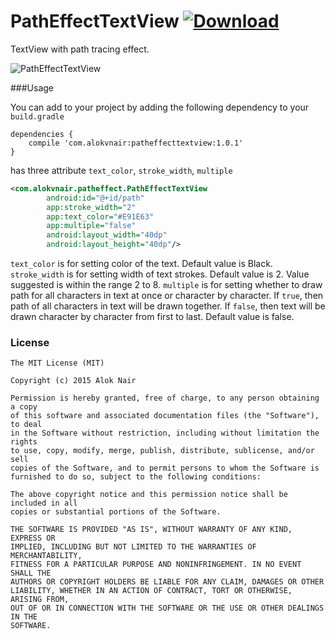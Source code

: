 # PathEffectTextView [![Download](https://api.bintray.com/packages/alokvnair/maven/PathEffectTextView/images/download.svg)](https://bintray.com/alokvnair/maven/PathEffectTextView/_latestVersion)

TextView with path tracing effect.

![PathEffectTextView](https://raw.githubusercontent.com/alokvnair/PathEffectTextView/master/screens/pathEffective.gif)

###Usage

You can add to your project by adding the following dependency to your `build.gradle`

```
dependencies {
    compile 'com.alokvnair:patheffecttextview:1.0.1'
}
```

has three attribute `text_color`, `stroke_width`, `multiple`

```xml
<com.alokvnair.patheffect.PathEffectTextView
        android:id="@+id/path"
        app:stroke_width="2"
        app:text_color="#E91E63"
        app:multiple="false"
        android:layout_width="40dp"
        android:layout_height="40dp"/>
```

`text_color` is for setting color of the text. Default value is Black.
`stroke_width` is for setting width of text strokes. Default value is 2. Value suggested is within the range 2 to 8.
`multiple` is for setting whether to draw path for all characters in text at once or character by character. If `true`, then path of all characters in text will be drawn together. If `false`, then text will be drawn character by character from first to last. Default value is false.

### License

```
The MIT License (MIT)

Copyright (c) 2015 Alok Nair

Permission is hereby granted, free of charge, to any person obtaining a copy
of this software and associated documentation files (the "Software"), to deal
in the Software without restriction, including without limitation the rights
to use, copy, modify, merge, publish, distribute, sublicense, and/or sell
copies of the Software, and to permit persons to whom the Software is
furnished to do so, subject to the following conditions:

The above copyright notice and this permission notice shall be included in all
copies or substantial portions of the Software.

THE SOFTWARE IS PROVIDED "AS IS", WITHOUT WARRANTY OF ANY KIND, EXPRESS OR
IMPLIED, INCLUDING BUT NOT LIMITED TO THE WARRANTIES OF MERCHANTABILITY,
FITNESS FOR A PARTICULAR PURPOSE AND NONINFRINGEMENT. IN NO EVENT SHALL THE
AUTHORS OR COPYRIGHT HOLDERS BE LIABLE FOR ANY CLAIM, DAMAGES OR OTHER
LIABILITY, WHETHER IN AN ACTION OF CONTRACT, TORT OR OTHERWISE, ARISING FROM,
OUT OF OR IN CONNECTION WITH THE SOFTWARE OR THE USE OR OTHER DEALINGS IN THE
SOFTWARE.
```
